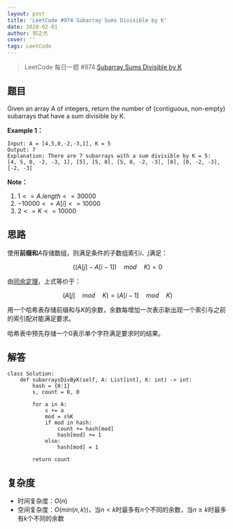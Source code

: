 ```yaml
---
layout: post
title: 'LeetCode #974 Subarray Sums Divisible by K'
date: 2020-02-01
author: 郑之杰
cover: ''
tags: LeetCode
---
```


> LeetCode 每日一题 #974.[Subarray Sums Divisible by K](https://leetcode-cn.com/problems/subarray-sums-divisible-by-k/)

## 题目
Given an array A of integers, return the number of (contiguous, non-empty) subarrays that have a sum divisible by K.

**Example 1：**
```
Input: A = [4,5,0,-2,-3,1], K = 5
Output: 7
Explanation: There are 7 subarrays with a sum divisible by K = 5:
[4, 5, 0, -2, -3, 1], [5], [5, 0], [5, 0, -2, -3], [0], [0, -2, -3], [-2, -3]
```

**Note：**
1. $1 <= A.length <= 30000$
2. $-10000 <= A[i] <= 10000$
3. $2 <= K <= 10000$

## 思路
使用**前缀和**$A$存储数组，则满足条件的子数组索引$i$、$j$满足：

$$ ((A[j] - A[i-1]) \quad mod \quad K )= 0 $$

由[同余定理](https://baike.baidu.com/item/%E5%90%8C%E4%BD%99%E5%AE%9A%E7%90%86/1212360?fr=aladdin)，上式等价于：

$$ (A[j] \quad mod \quad K) = (A[i-1] \quad mod \quad K) $$

用一个哈希表存储前缀和与$K$的余数，余数每增加一次表示新出现一个索引与之前的索引配对能满足要求。

哈希表中预先存储一个$0$表示单个字符满足要求时的结果。

## 解答
```
class Solution:
    def subarraysDivByK(self, A: List[int], K: int) -> int:
        hash = {0:1}
        s, count = 0, 0

        for a in A:
            s += a
            mod = s%K
            if mod in hash:
                count += hash[mod]
                hash[mod] += 1
            else:
                hash[mod] = 1
                
        return count
```

## 复杂度
- 时间复杂度：$O(n)$
- 空间复杂度：$O(min(n,k))$，当$n<k$时最多有$n$个不同的余数，当$n≥k$时最多有$k$个不同的余数